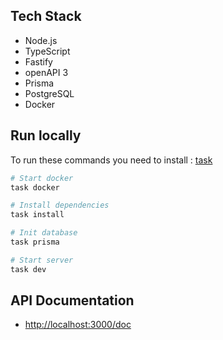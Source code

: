 ## Tech Stack

- Node.js
- TypeScript
- Fastify
- openAPI 3
- Prisma
- PostgreSQL
- Docker

## Run locally

To run these commands you need to install :
[task](https://taskfile.dev/#/installation)

```bash
# Start docker
task docker

# Install dependencies
task install

# Init database
task prisma

# Start server
task dev
```

## API Documentation

- <http://localhost:3000/doc>
